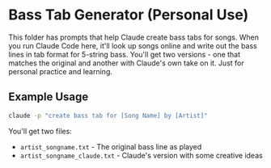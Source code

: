 # Bass Tab Generator (Personal Use)

This folder has prompts that help Claude create bass tabs for songs. When you run Claude Code here, it'll look up songs online and write out the bass lines in tab format for 5-string bass. You'll get two versions - one that matches the original and another with Claude's own take on it. Just for personal practice and learning.

## Example Usage

```bash
claude -p "create bass tab for [Song Name] by [Artist]"
```

You'll get two files:
- `artist_songname.txt` - The original bass line as played
- `artist_songname_claude.txt` - Claude's version with some creative ideas